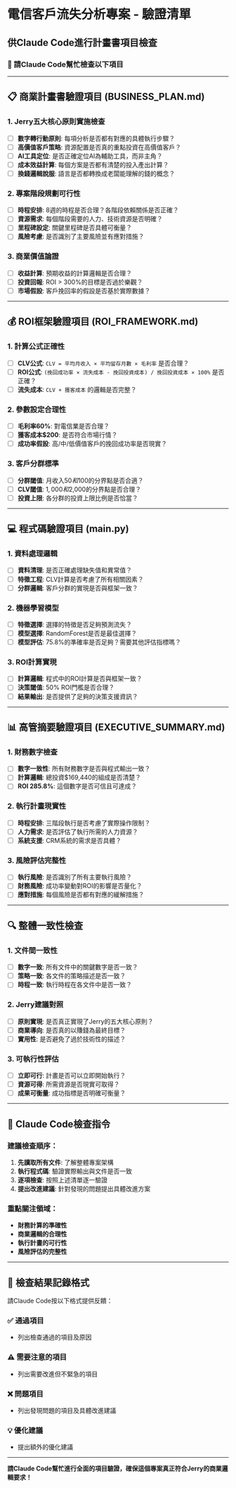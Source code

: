 # 電信客戶流失分析專案 - 驗證清單
## 供Claude Code進行計畫書項目檢查

### 🎯 請Claude Code幫忙檢查以下項目

---

## 📋 商業計畫書驗證項目 (BUSINESS_PLAN.md)

### 1. Jerry五大核心原則實施檢查
- [ ] **數字轉行動原則**: 每項分析是否都有對應的具體執行步驟？
- [ ] **高價值客戶策略**: 資源配置是否真的重點投資在高價值客戶？
- [ ] **AI工具定位**: 是否正確定位AI為輔助工具，而非主角？
- [ ] **成本效益計算**: 每個方案是否都有清楚的投入產出計算？
- [ ] **換錢邏輯說服**: 語言是否都轉換成老闆能理解的錢的概念？

### 2. 專案階段規劃可行性
- [ ] **時程安排**: 8週的時程是否合理？各階段依賴關係是否正確？
- [ ] **資源需求**: 每個階段需要的人力、技術資源是否明確？
- [ ] **里程碑設定**: 關鍵里程碑是否具體可衡量？
- [ ] **風險考慮**: 是否識別了主要風險並有應對措施？

### 3. 商業價值論證
- [ ] **收益計算**: 預期收益的計算邏輯是否合理？
- [ ] **投資回報**: ROI > 300%的目標是否過於樂觀？
- [ ] **市場假設**: 客戶挽回率的假設是否基於實際數據？

---

## 💰 ROI框架驗證項目 (ROI_FRAMEWORK.md)

### 1. 計算公式正確性
- [ ] **CLV公式**: `CLV = 平均月收入 × 平均留存月數 × 毛利率` 是否合理？
- [ ] **ROI公式**: `(挽回成功率 × 流失成本 - 挽回投資成本) / 挽回投資成本 × 100%` 是否正確？
- [ ] **流失成本**: `CLV + 獲客成本` 的邏輯是否完整？

### 2. 參數設定合理性
- [ ] **毛利率60%**: 對電信業是否合理？
- [ ] **獲客成本$200**: 是否符合市場行情？
- [ ] **成功率假設**: 高/中/低價值客戶的挽回成功率是否現實？

### 3. 客戶分群標準
- [ ] **分群閾值**: 月收入$50和$100的分界點是否合適？
- [ ] **CLV閾值**: $1,000和$2,000的分界點是否合理？
- [ ] **投資上限**: 各分群的投資上限比例是否恰當？

---

## 💻 程式碼驗證項目 (main.py)

### 1. 資料處理邏輯
- [ ] **資料清理**: 是否正確處理缺失值和異常值？
- [ ] **特徵工程**: CLV計算是否考慮了所有相關因素？
- [ ] **分群邏輯**: 客戶分群的實現是否與框架一致？

### 2. 機器學習模型
- [ ] **特徵選擇**: 選擇的特徵是否足夠預測流失？
- [ ] **模型選擇**: RandomForest是否是最佳選擇？
- [ ] **模型評估**: 75.8%的準確率是否足夠？需要其他評估指標嗎？

### 3. ROI計算實現
- [ ] **計算邏輯**: 程式中的ROI計算是否與框架一致？
- [ ] **決策閾值**: 50% ROI門檻是否合理？
- [ ] **結果輸出**: 是否提供了足夠的決策支援資訊？

---

## 📊 高管摘要驗證項目 (EXECUTIVE_SUMMARY.md)

### 1. 財務數字檢查
- [ ] **數字一致性**: 所有財務數字是否與程式輸出一致？
- [ ] **計算邏輯**: 總投資$169,440的組成是否清楚？
- [ ] **ROI 285.8%**: 這個數字是否可信且可達成？

### 2. 執行計畫現實性
- [ ] **時程安排**: 三階段執行是否考慮了實際操作限制？
- [ ] **人力需求**: 是否評估了執行所需的人力資源？
- [ ] **系統支援**: CRM系統的需求是否具體？

### 3. 風險評估完整性
- [ ] **執行風險**: 是否識別了所有主要執行風險？
- [ ] **財務風險**: 成功率變動對ROI的影響是否量化？
- [ ] **應對措施**: 每個風險是否都有對應的緩解措施？

---

## 🔍 整體一致性檢查

### 1. 文件間一致性
- [ ] **數字一致**: 所有文件中的關鍵數字是否一致？
- [ ] **策略一致**: 各文件的策略描述是否一致？
- [ ] **時程一致**: 執行時程在各文件中是否一致？

### 2. Jerry建議對照
- [ ] **原則實現**: 是否真正實現了Jerry的五大核心原則？
- [ ] **商業導向**: 是否真的以賺錢為最終目標？
- [ ] **實用性**: 是否避免了過於技術性的描述？

### 3. 可執行性評估
- [ ] **立即可行**: 計畫是否可以立即開始執行？
- [ ] **資源可得**: 所需資源是否現實可取得？
- [ ] **成果可衡量**: 成功指標是否明確可衡量？

---

## 🚀 Claude Code檢查指令

### 建議檢查順序：
1. **先讀取所有文件**: 了解整體專案架構
2. **執行程式碼**: 驗證實際輸出與文件是否一致
3. **逐項檢查**: 按照上述清單逐一驗證
4. **提出改進建議**: 針對發現的問題提出具體改進方案

### 重點關注領域：
- **財務計算的準確性**
- **商業邏輯的合理性**
- **執行計畫的可行性**
- **風險評估的完整性**

---

## 📝 檢查結果記錄格式

請Claude Code按以下格式提供反饋：

### ✅ 通過項目
- 列出檢查通過的項目及原因

### ⚠️ 需要注意的項目  
- 列出需要改進但不緊急的項目

### ❌ 問題項目
- 列出發現問題的項目及具體改進建議

### 💡 優化建議
- 提出額外的優化建議

---

**請Claude Code幫忙進行全面的項目驗證，確保這個專案真正符合Jerry的商業邏輯要求！** 